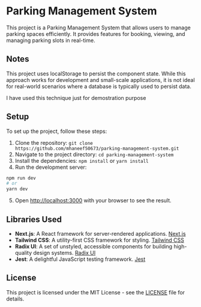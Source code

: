 # Parking Management System

This project is a Parking Management System that allows users to manage parking spaces efficiently. It provides features for booking, viewing, and managing parking slots in real-time.

## Notes
This project uses localStorage to persist the component state. While this approach works for development and small-scale applications, it is not ideal for real-world scenarios where a database is typically used to persist data. 

I have used this technique just for demostration purpose

## Setup
To set up the project, follow these steps:
1. Clone the repository: `git clone https://github.com/mhaneef50673/parking-management-system.git`
2. Navigate to the project directory: `cd parking-management-system`
3. Install the dependencies: `npm install` or `yarn install`
4. Run the development server:
```bash
npm run dev
# or
yarn dev
```
5. Open [http://localhost:3000](http://localhost:3000) with your browser to see the result.

## Libraries Used
- **Next.js**: A React framework for server-rendered applications. [Next.js](https://nextjs.org/)
- **Tailwind CSS**: A utility-first CSS framework for styling. [Tailwind CSS](https://tailwindcss.com/)
- **Radix UI**: A set of unstyled, accessible components for building high-quality design systems. [Radix UI](https://www.radix-ui.com/)
- **Jest**: A delightful JavaScript testing framework. [Jest](https://jestjs.io/)

## License
This project is licensed under the MIT License - see the [LICENSE](LICENSE) file for details.
